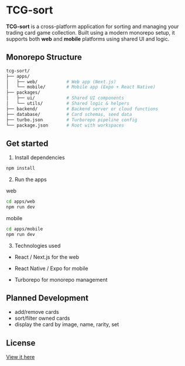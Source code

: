 # TCG-sort

**TCG-sort** is a cross-platform application for sorting and managing your trading card game collection. Built using a modern monorepo setup, it supports both **web** and **mobile** platforms using shared UI and logic.

## Monorepo Structure

```bash
tcg-sort/
├── apps/
│   ├── web/           # Web app (Next.js)
│   └── mobile/        # Mobile app (Expo + React Native)
├── packages/
│   ├── ui/            # Shared UI components
│   └── utils/         # Shared logic & helpers
├── backend/           # Backend server or cloud functions
├── database/          # Card schemas, seed data
├── turbo.json         # Turborepo pipeline config
└── package.json       # Root with workspaces
```

## Get started

1. Install dependencies
```bash
npm install
```
2. Run the apps

web
```bash
cd apps/web
npm run dev
```
mobile
```bash
cd apps/mobile
npm run dev
```
3. Technologies used

- React / Next.js for the web

- React Native / Expo for mobile

- Turborepo for monorepo management

## Planned Development
- add/remove cards
- sort/filter owned cards
- display the card by image, name, rarity, set

## License
[View it here](LICENSE)